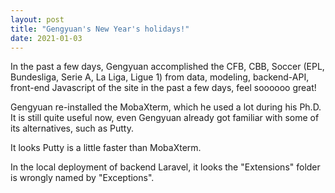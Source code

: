```yaml
---
layout: post
title: "Gengyuan's New Year's holidays!"
date: 2021-01-03
---
```


In the past a few days, Gengyuan accomplished the CFB, CBB, Soccer (EPL, Bundesliga, Serie A, La Liga, Ligue 1) from data, modeling, backend-API, front-end Javascript of the site in the past a few days, feel soooooo great!

Gengyuan re-installed the MobaXterm, which he used a lot during his Ph.D. It is still quite useful now, even Gengyuan already got familiar with some of its alternatives, such as Putty.

It looks Putty is a little faster than MobaXterm.

In the local deployment of backend Laravel, it looks the "Extensions" folder is wrongly named by "Exceptions".


